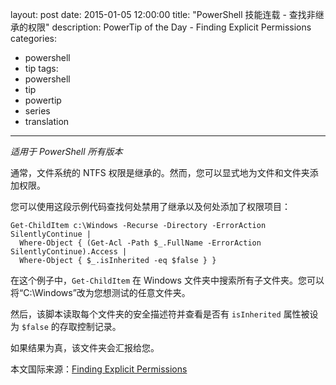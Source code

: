 ﻿layout: post
date: 2015-01-05 12:00:00
title: "PowerShell 技能连载 - 查找非继承的权限"
description: PowerTip of the Day - Finding Explicit Permissions
categories:
- powershell
- tip
tags:
- powershell
- tip
- powertip
- series
- translation
---
_适用于 PowerShell 所有版本_

通常，文件系统的 NTFS 权限是继承的。然而，您可以显式地为文件和文件夹添加权限。

您可以使用这段示例代码查找何处禁用了继承以及何处添加了权限项目：

    Get-ChildItem c:\Windows -Recurse -Directory -ErrorAction SilentlyContinue |
      Where-Object { (Get-Acl -Path $_.FullName -ErrorAction SilentlyContinue).Access | 
      Where-Object { $_.isInherited -eq $false } } 

在这个例子中，`Get-ChildItem` 在 Windows 文件夹中搜索所有子文件夹。您可以将“C:\Windows”改为您想测试的任意文件夹。

然后，该脚本读取每个文件夹的安全描述符并查看是否有 `isInherited` 属性被设为 `$false` 的存取控制记录。

如果结果为真，该文件夹会汇报给您。

<!--more-->
本文国际来源：[Finding Explicit Permissions](http://community.idera.com/powershell/powertips/b/tips/posts/finding-explicit-permissions)

